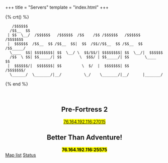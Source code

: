 +++
title = "Servers"
template = "index.html"
+++

{% crt() %}
```
   /$$$$$$                                                             
  /$$__  $$                                                            
 | $$  \__/  /$$$$$$   /$$$$$$  /$$    /$$ /$$$$$$   /$$$$$$   /$$$$$$$
 |  $$$$$$  /$$__  $$ /$$__  $$|  $$  /$$//$$__  $$ /$$__  $$ /$$_____/
  \____  $$| $$$$$$$$| $$  \__/ \  $$/$$/| $$$$$$$$| $$  \__/|  $$$$$$ 
  /$$  \ $$| $$_____/| $$        \  $$$/ | $$_____/| $$       \____  $$
 |  $$$$$$/|  $$$$$$$| $$         \  $/  |  $$$$$$$| $$       /$$$$$$$/
  \______/  \_______/|__/          \_/    \_______/|__/      |_______/
```
{% end %}

<br>
<div align="center">
<h2 style="color:var(--accent-color);">Pre-Fortress 2</h2>
<mark><a href="steam://connect/76.164.192.116:27015">76.164.192.116:27015</a></mark>
<br>
<h2 style="color:var(--accent-color);">Better Than Adventure!</h2>
<mark><b>76.164.192.116:25575</b></mark>
</div>

<div class="buttons centered">
<a href="https://caltropnetwork.github.io/maplist" class="external big" target="_blank" rel="noopener noreferrer">Map list</a>
<a href="https://stats.uptimerobot.com/4PWO2UYXJN/" class="external big" target="_blank" rel="noopener noreferrer">Status</a>
</div>
